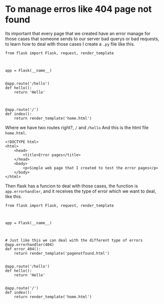 # To manage erros like 404 page not found
Its important that every page that we created have an error manage for those cases that someone sends to our server bad querys or bad requests, to learn how to deal with those cases I create a `.py` file like this.
```
from flask import Flask, request, render_template



app = Flask(__name__)


@app.route('/hello')
def hello():
    return 'Hello'



@app.route('/')
def index():
    return render_template('home.html')

```
Where we have two routes right?, `/` and `/hello` And this is the html file `home.html`.
```
<!DOCTYPE html>
<html>
    <head>
        <title>Error pages</title>
    </head>
    <body>
        <p>Simple web page that I created to test the error pages</p>
    </body>
</html>
```
Then flask has a funcion to deal with those cases, the function is `app.errorhandler`, and it receives the type of error which we want to deal, like this.
```
from flask import Flask, request, render_template



app = Flask(__name__)



# Just like this we can deal with the different type of errors
@app.errorhandler(404)
def error_404():
    return render_template('pagenotfound.html')


@app.route('/hello')
def hello():
    return 'Hello'


@app.route('/')
def index():
    return render_template('home.html')

```
